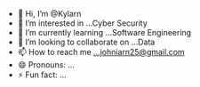 - 👋 Hi, I’m @Kylarn
- 👀 I’m interested in ...Cyber Security
- 🌱 I’m currently learning ...Software Engineering
- 💞️ I’m looking to collaborate on ...Data
- 📫 How to reach me ...johniarn25@gmail.com
- 😄 Pronouns: ...
- ⚡ Fun fact: ...

<!---
Kylarn/Kylarn is a ✨ special ✨ repository because its `README.md` (this file) appears on your GitHub profile.
You can click the Preview link to take a look at your changes.
--->
